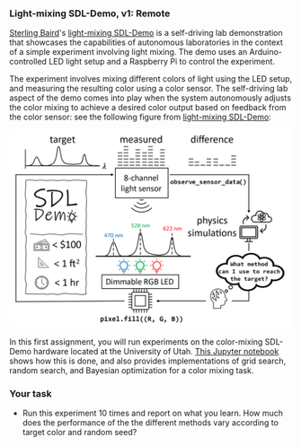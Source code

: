 ### Light-mixing SDL-Demo, v1: Remote

[Sterling Baird](https://github.com/sgbaird)'s [light-mixing SDL-Demo](https://github.com/sparks-baird/self-driving-lab-demo)
is a self-driving lab demonstration that showcases the capabilities of autonomous laboratories 
in the context of a simple experiment involving light mixing. 
The demo uses an Arduino-controlled LED light setup and a Raspberry Pi to control the experiment.

The experiment involves mixing different colors of light using the LED setup, and measuring the 
resulting color using a color sensor. 
The self-driving lab aspect of the demo comes into play when the system autonomously adjusts the 
color mixing to achieve a desired color output based on feedback from the color sensor: 
see the following figure from [light-mixing SDL-Demo](https://github.com/sparks-baird/self-driving-lab-demo):

![Image](../images/lightdemo.png)

In this first assignment, you will run experiments on the color-mixing SDL-Demo hardware located at the University of Utah.
[This Jupyter notebook](https://github.com/sparks-baird/self-driving-lab-demo/blob/main/notebooks/4.2-paho-mqtt-colab-sdl-demo-test.ipynb) shows how this is done, and also provides implementations of grid search, random search, and Bayesian optimization for a color mixing task.

### Your task

* Run this experiment 10 times and report on what you learn. 
    How much does the performance of the the different methods vary according to target color and random seed?
